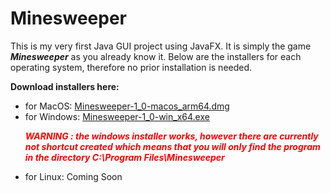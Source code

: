 # Minesweeper

This is my very first Java GUI project using JavaFX. It is simply the game ***Minesweeper*** as you already know it. Below are the installers for each operating system, therefore no prior installation is needed. 

**Download installers here:**
- for MacOS: <a href="https://julien.barrea.lu/projects/Minesweeper-1_0-macos_arm64.dmg">Minesweeper-1_0-macos_arm64.dmg</a>
- for Windows: <a href="https://julien.barrea.lu/projects/Minesweeper-1_0-win_x64.exe">Minesweeper-1_0-win_x64.exe</a>
      <p style="color:red">***WARNING : the windows installer works, however there are currently not shortcut created which means that you will only find the program in the directory C:\Program Files\Minesweeper***</p>
- for Linux: Coming Soon
